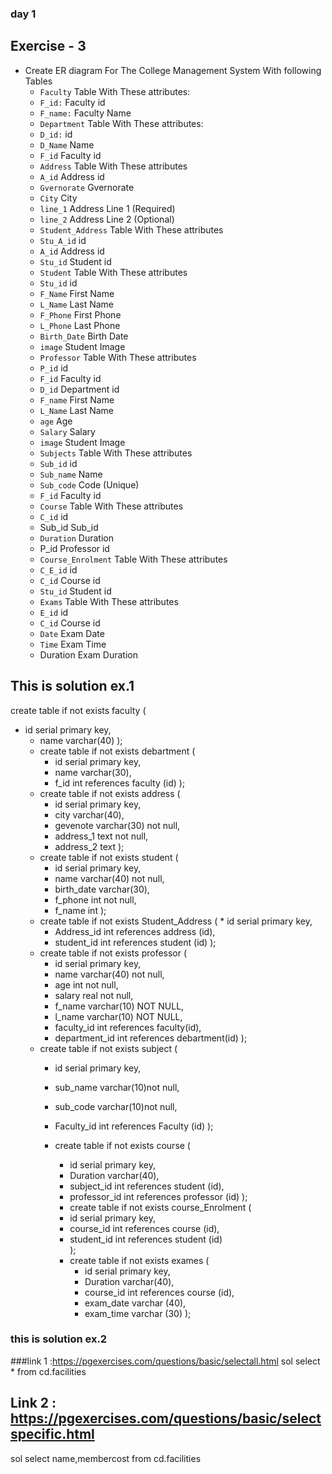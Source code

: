 ### day 1
## Exercise - 3
* Create ER diagram For The College Management System With following Tables
    * `Faculty` Table With These attributes:
     * `F_id:` Faculty id
     * `F_name:` Faculty Name
    * `Department` Table With These attributes:
     * `D_id:` id
     * `D_Name` Name
     * `F_id` Faculty id
    * `Address` Table With These attributes
     * `A_id` Address id
     * `Gvernorate` Gvernorate
     * `City` City
     * `line_1` Address Line 1 (Required)
     * `line_2` Address Line 2 (Optional)
    * `Student_Address` Table With These attributes
     * `Stu_A_id` id
     * `A_id` Address id
     * `Stu_id` Student id
    * `Student` Table With These attributes
     * `Stu_id` id
     * `F_Name` First Name
     * `L_Name` Last Name
     * `F_Phone` First Phone
     * `L_Phone` Last Phone
     * `Birth_Date` Birth Date
     * `image` Student Image
    * `Professor` Table With These attributes
     * `P_id` id
     * `F_id` Faculty id
     * `D_id` Department id
     * `F_name` First Name
     * `L_Name` Last Name
     * `age` Age
     * `Salary` Salary
     * `image` Student Image
    * `Subjects` Table With These attributes
     * `Sub_id` id
     * `Sub_name` Name
     * `Sub_code` Code (Unique)
     * `F_id` Faculty id
    * `Course` Table With These attributes
     * `C_id` id
     * Sub_id Sub_id
     * `Duration` Duration
     * P_id Professor id
    * `Course_Enrolment` Table With These attributes
     * `C_E_id` id
     * `C_id` Course id
     * `Stu_id` Student id
    * `Exams` Table With These attributes
     * `E_id` id
     * `C_id` Course id
     * `Date` Exam Date
     * `Time` Exam Time
     * Duration Exam Duration


## This is  solution ex.1

create table if not exists faculty (
* id  serial primary key,
	* name varchar(40)
	);
	* create table if not exists debartment (
		* id  serial primary key,
		* name varchar(30),
		* f_id int references faculty (id)
		);
	* create table if not exists address (
		* id  serial primary key,
		* city varchar(40),
		* gevenote varchar(30) not null,
		* address_1 text not null,
		* address_2 text
		);
	* create table if not exists student (
		* id  serial primary key,
		* name varchar(40) not null,
	    * birth_date varchar(30),
		* f_phone int not null,
		* f_name int
		);
	* create table if not exists Student_Address (
			* id  serial primary key,
		* Address_id int references address (id),
		* student_id int references student (id)
		 );
	* create table if not exists professor (
	 	* id  serial primary key,
		* name varchar(40) not null,
	   * age int not null,
		* salary real not null,
		* f_name varchar(10) NOT NULL,
		* l_name varchar(10) NOT NULL,
		* faculty_id int references faculty(id),
		* department_id int references debartment(id)
	 );
	 * create table if not exists subject (
	   * id  serial primary key,
		* sub_name varchar(10)not null,
		* sub_code varchar(10)not null,
		* Faculty_id int references Faculty (id)
	 );
	 
		* create table if not exists course (
			* id  serial primary key,
			* Duration varchar(40),
		    * subject_id int references student (id),
			* professor_id int references professor (id)
			);
			* create table if not exists course_Enrolment (
			* id  serial primary key,
			* course_id int references course (id),
			* student_id int references student (id)	
			);
			* create table if not exists exames (
				* id  serial primary key,
				* Duration varchar(40),
				* course_id int references course (id),
				* exam_date varchar (40),
				* exam_time varchar (30)
			);
			
			
### this is solution ex.2
###link 1 :https://pgexercises.com/questions/basic/selectall.html
sol select *
from cd.facilities

## Link 2 : https://pgexercises.com/questions/basic/selectspecific.html
sol select name,membercost
from cd.facilities			
			
			
		
		
    
